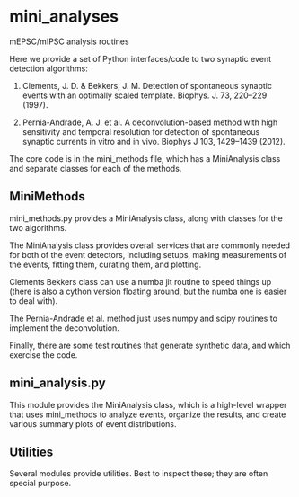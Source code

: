 # mini_analyses
mEPSC/mIPSC analysis routines

Here we provide a set of Python interfaces/code to two synaptic event detection algorithms:

1. Clements, J. D. & Bekkers, J. M. Detection of spontaneous synaptic events with an optimally
    scaled template. Biophys. J. 73, 220–229 (1997).

2. Pernia-Andrade, A. J. et al. A deconvolution-based method with high sensitivity and temporal resolution
   for detection of spontaneous synaptic currents in vitro and in vivo. Biophys J 103, 1429–1439 (2012).
   
The core code is in the mini_methods file, which has a MiniAnalysis class and separate classes for
each of the methods. 

MiniMethods
-----------
mini_methods.py provides a MiniAnalysis class, along with classes for the two algorithms.

The MiniAnalysis class provides overall services that are commonly needed for both of the event detectors, 
including setups, making measurements of the events, fitting them, curating them, and plotting.

Clements Bekkers class can use a numba jit routine to speed things up (there is also a cython version
floating around, but the numba one is easier to deal with).

The Pernia-Andrade et al. method just uses numpy and scipy routines to implement the deconvolution.

Finally, there are some test routines that generate synthetic data, and which exercise the code. 


mini_analysis.py
----------------

This module provides the MiniAnalysis class, which is a high-level wrapper that uses mini_methods to analyze events,
organize the results, and create various summary plots of event distributions.

Utilities
---------
Several modules provide utilities. Best to inspect these; they are often special purpose.



